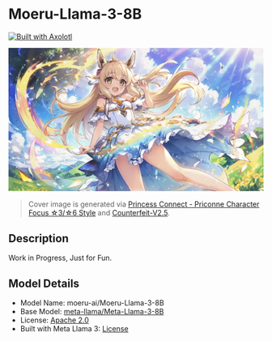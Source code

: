 # Moeru-Llama-3-8B

[<img src="https://raw.githubusercontent.com/OpenAccess-AI-Collective/axolotl/main/image/axolotl-badge-web.png" alt="Built with Axolotl" width="200" height="32"/>](lora.yml)

![cover](cover.jpg)

> Cover image is generated via
> [Princess Connect - Priconne Character Focus ☆3/☆6 Style](https://civitai.com/models/16689?modelVersionId=19708)
> and [Counterfeit-V2.5](https://civitai.com/models/4468?modelVersionId=7425).

## Description

Work in Progress, Just for Fun.

## Model Details

- Model Name: moeru-ai/Moeru-Llama-3-8B
- Base Model:
  [meta-llama/Meta-Llama-3-8B](https://huggingface.co/meta-llama/Meta-Llama-3-8B)
- License: [Apache 2.0](LICENSE)
- Built with Meta Llama 3: [License](https://llama.meta.com/llama3/license/)
